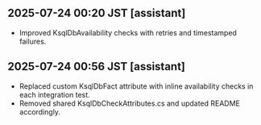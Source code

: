 ## 2025-07-24 00:20 JST [assistant]
- Improved KsqlDbAvailability checks with retries and timestamped failures.

## 2025-07-24 00:56 JST [assistant]
- Replaced custom KsqlDbFact attribute with inline availability checks in each integration test.
- Removed shared KsqlDbCheckAttributes.cs and updated README accordingly.
